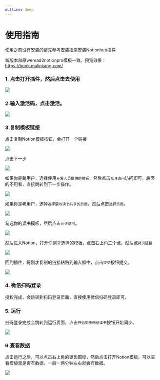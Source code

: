 ```yaml
---
outline: deep
---
```


# 使用指南

使用之前没有安装的请先参考[安装指南](./install.md)安装Notionhub插件

新版本和原weread2notionpro模板一致。预览效果：https://book.malinkang.com/



### 1. 点击打开插件，然后点击去使用

![](https://images.malinkang.com/2025/08/90a79d8bc392c4ff748fa2d5b3c0dec7.png)



### 2.输入激活码，点击激活。

![](https://images.malinkang.com/2025/08/a2529ec9edcb615ce744bc7295e82b45.png)

### 3.复制模板链接

点击复制Notion模板按钮，会打开一个链接

![](https://images.malinkang.com/2025/08/b8050c4503c8f0bd740b221e1e7fccc7.png)

点击下一步

![](https://images.malinkang.com/2025/08/e779d01849aed9f0079634ec2fd99eb3.png)

如果你是新用户，选择使用`开发人员提供的模板`，然后点击`允许访问`访问即可。后面的不用看，直接跳转到下一步操作。

![](https://images.malinkang.com/2025/08/1bb3c0fcfa7ebe67da1a217727f1753f.png)

如果你是老用户，选择`选择要与读书共享的页面`，然后点击`选择页面`。

![](https://images.malinkang.com/2025/08/dceef4003b8af2da64f11b9a90b38072.png)

勾选你的读书模板，然后点击`允许访问`。

![](https://images.malinkang.com/2025/08/34f172fc139578386e4134fc43b53e4c.png)

然后进入Notion，打开你刚才选择的模板，点击右上角三个点，然后点`拷贝链接`

![](https://images.malinkang.com/2025/08/318404bd9e467ba7ad728d60ddefabc4.png)

回到插件，将刚才复制的链接粘贴到输入框中，点击`提交`按钮提交。

![](https://images.malinkang.com/2025/08/38d9df4302c4504659f575aa4c1f50b0.png)

### 4. 微信扫码登录

授权完成，会跳转到扫码登录页面，直接使用微信扫码登录即可。

### 5. 运行

扫码登录完成会跳转到运行页面，点击`开始同步微信读书`按钮开始同步。

![](https://images.malinkang.com/2025/08/496e3ea43c3b322db34723a03416dfcc.png)

### 6.查看数据

点击运行之后，可以点击右上角的锯齿图标，然后点击打开Notion模板，可以查看模板里是否有数据。一般一两分钟左右就会有数据。

![](https://images.malinkang.com/2025/08/d3b60b0a0af2dbf2f22dc30d5e5b5184.png)
